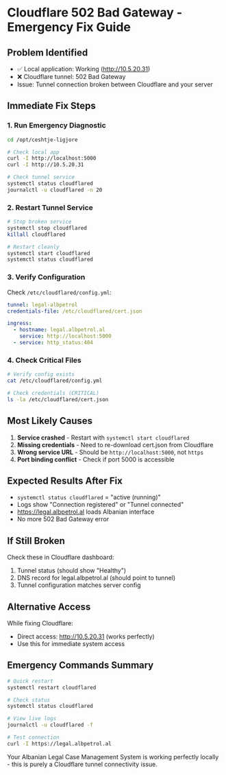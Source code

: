 # Cloudflare 502 Bad Gateway - Emergency Fix Guide

## Problem Identified
- ✅ Local application: Working (http://10.5.20.31)
- ❌ Cloudflare tunnel: 502 Bad Gateway
- Issue: Tunnel connection broken between Cloudflare and your server

## Immediate Fix Steps

### 1. Run Emergency Diagnostic
```bash
cd /opt/ceshtje-ligjore

# Check local app
curl -I http://localhost:5000
curl -I http://10.5.20.31

# Check tunnel service
systemctl status cloudflared
journalctl -u cloudflared -n 20
```

### 2. Restart Tunnel Service
```bash
# Stop broken service
systemctl stop cloudflared
killall cloudflared

# Restart cleanly
systemctl start cloudflared
systemctl status cloudflared
```

### 3. Verify Configuration

Check `/etc/cloudflared/config.yml`:
```yaml
tunnel: legal-albpetrol
credentials-file: /etc/cloudflared/cert.json

ingress:
  - hostname: legal.albpetrol.al
    service: http://localhost:5000
  - service: http_status:404
```

### 4. Check Critical Files
```bash
# Verify config exists
cat /etc/cloudflared/config.yml

# Check credentials (CRITICAL)
ls -la /etc/cloudflared/cert.json
```

## Most Likely Causes

1. **Service crashed** - Restart with `systemctl start cloudflared`
2. **Missing credentials** - Need to re-download cert.json from Cloudflare
3. **Wrong service URL** - Should be `http://localhost:5000`, not `https`
4. **Port binding conflict** - Check if port 5000 is accessible

## Expected Results After Fix

- `systemctl status cloudflared` = "active (running)"
- Logs show "Connection registered" or "Tunnel connected"
- https://legal.albpetrol.al loads Albanian interface
- No more 502 Bad Gateway error

## If Still Broken

Check these in Cloudflare dashboard:
1. Tunnel status (should show "Healthy")
2. DNS record for legal.albpetrol.al (should point to tunnel)
3. Tunnel configuration matches server config

## Alternative Access

While fixing Cloudflare:
- Direct access: http://10.5.20.31 (works perfectly)
- Use this for immediate system access

## Emergency Commands Summary

```bash
# Quick restart
systemctl restart cloudflared

# Check status
systemctl status cloudflared

# View live logs
journalctl -u cloudflared -f

# Test connection
curl -I https://legal.albpetrol.al
```

Your Albanian Legal Case Management System is working perfectly locally - this is purely a Cloudflare tunnel connectivity issue.